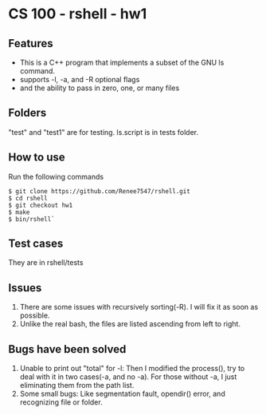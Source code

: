 # CS 100 - rshell - hw1

## Features
* This is a C++ program that implements a subset of the GNU ls command.
* supports -l, -a, and -R optional flags
* and the ability to pass in zero, one, or many files

## Folders
"test" and "test1" are for testing.
ls.script is in tests folder.

## How to use
Run the following commands
```
$ git clone https://github.com/Renee7547/rshell.git
$ cd rshell
$ git checkout hw1
$ make
$ bin/rshell`
```
## Test cases
They are in rshell/tests

## Issues
1. There are some issues with recursively sorting(-R).
	I will fix it as soon as possible.
2. Unlike the real bash, the files are listed ascending from left to right.

## Bugs have been solved
1. Unable to print out "total" for -l:
	Then I modified the process(), try to deal with it in two cases(-a, and no -a). 
	For those without -a, I just eliminating them from the path list.
2. Some small bugs:
	Like segmentation fault, opendir() error, and recognizing file or folder.
		
